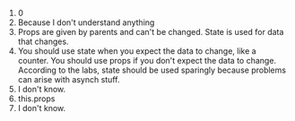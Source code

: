 1. 0
2. Because I don't understand anything
3. Props are given by parents and can't be changed. State is used for data that changes.
4. You should use state when you expect the data to change, like a counter. You should use props if you don't expect the data to change. According to the labs, state should be used sparingly because problems can arise with asynch stuff.
5. I don't know.
6. this.props
7. I don't know. 
